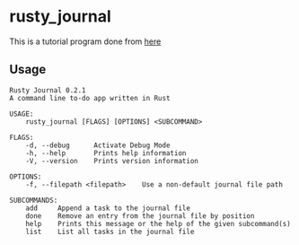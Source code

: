 # rusty_journal

This is a tutorial program done from [here](https://docs.microsoft.com/en-us/learn/modules/rust-create-command-line-program/)

## Usage
```
Rusty Journal 0.2.1
A command line to-do app written in Rust

USAGE:
    rusty_journal [FLAGS] [OPTIONS] <SUBCOMMAND>

FLAGS:
    -d, --debug      Activate Debug Mode
    -h, --help       Prints help information
    -V, --version    Prints version information

OPTIONS:
    -f, --filepath <filepath>    Use a non-default journal file path

SUBCOMMANDS:
    add     Append a task to the journal file
    done    Remove an entry from the journal file by position
    help    Prints this message or the help of the given subcommand(s)
    list    List all tasks in the journal file
 ```
 
